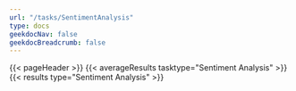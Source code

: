 ```yaml
---
url: "/tasks/SentimentAnalysis"
type: docs
geekdocNav: false
geekdocBreadcrumb: false
---
```


{{< pageHeader >}}
{{< averageResults tasktype="Sentiment Analysis" >}}
{{< results type="Sentiment Analysis" >}}

